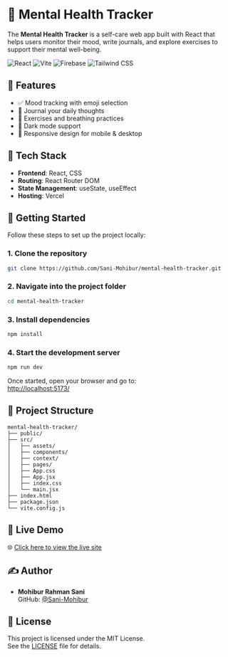# 🧠 Mental Health Tracker

The **Mental Health Tracker** is a self-care web app built with React that helps users monitor their mood, write journals, and explore exercises to support their mental well-being.

![React](https://img.shields.io/badge/React-20232A?style=for-the-badge&logo=react&logoColor=61DAFB)
![Vite](https://img.shields.io/badge/Vite-646CFF?style=for-the-badge&logo=vite&logoColor=white)
![Firebase](https://img.shields.io/badge/Firebase-FFCA28?style=for-the-badge&logo=firebase&logoColor=black)
![Tailwind CSS](https://img.shields.io/badge/Tailwind_CSS-06B6D4?style=for-the-badge&logo=tailwindcss&logoColor=white)

## 🌟 Features

- ✅ Mood tracking with emoji selection
- 📓 Journal your daily thoughts
- 🧘 Exercises and breathing practices
- 🌙 Dark mode support
- 📱 Responsive design for mobile & desktop

## 🔧 Tech Stack

- **Frontend**: React, CSS
- **Routing**: React Router DOM
- **State Management**: useState, useEffect
- **Hosting**: Vercel

## 🚀 Getting Started

Follow these steps to set up the project locally:

### 1. Clone the repository

```bash
git clone https://github.com/Sani-Mohibur/mental-health-tracker.git
```
### 2. Navigate into the project folder
```bash
cd mental-health-tracker
```
### 3. Install dependencies
```bash
npm install
```
### 4. Start the development server
```bash
npm run dev
```
Once started, open your browser and go to:  
[http://localhost:5173/](http://localhost:5173/)

## 📁 Project Structure

```text
mental-health-tracker/
├── public/
├── src/
│   ├── assets/
│   ├── components/
│   ├── context/
│   ├── pages/
│   ├── App.css
│   ├── App.jsx
│   ├── index.css
│   └── main.jsx
├── index.html
├── package.json
└── vite.config.js
```

## 🔗 Live Demo

🌐 [Click here to view the live site](https://mental-health-tracker-two.vercel.app/)

## ✍️ Author

- **Mohibur Rahman Sani**  
  GitHub: [@Sani-Mohibur](https://github.com/Sani-Mohibur)

## 📄 License

This project is licensed under the MIT License.  
See the [LICENSE](LICENSE) file for details.
